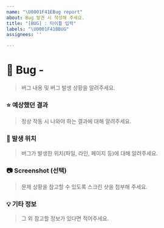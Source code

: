 ```yaml
---
name: "\U0001F41EBug report"
about: Bug 발견 시 작성해 주세요.
title: "[BUG] : 타이틀 입력"
labels: "\U0001F41BBUG"
assignees: ''

---
```


# 🐞 Bug - <!--{ 버그 요약 }-->
> 버그 내용 및 버그 발생 상황을 알려주세요.
<!-- Ex. 로그아웃 버튼을 누르면 로그아웃이 안 되고 마이페이지로 넘어갑니다. -->


### ⭐ 예상했던 결과
> 정상 작동 시 나와야 하는 결과에 대해 알려주세요.


### 📍 발생 위치
> 버그가 발생한 위치(파일, 라인, 페이지 등)에 대해 알려주세요.


### 📷 Screenshot (선택)
> 문제 상황을 참고할 수 있도록 스크린 샷을 첨부해 주세요.


### 💡 기타 정보
> 그 외 참고할 정보가 있다면 적어주세요.
<!-- Ex. 프로그래밍 언어 버전, 크롬 브라우저, 참고 레퍼런스 등 -->
